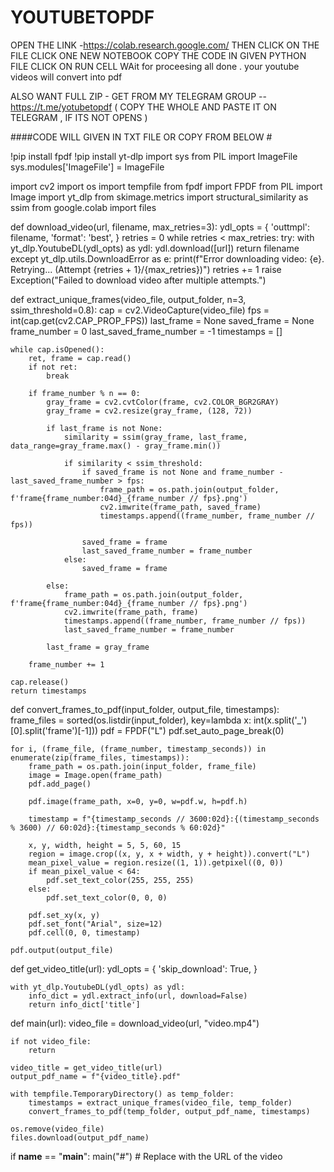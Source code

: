 # YOUTUBETOPDF
OPEN THE LINK -https://colab.research.google.com/
THEN CLICK ON THE FILE 
CLICK ONE NEW NOTEBOOK
COPY THE CODE IN GIVEN PYTHON FILE 
CLICK ON RUN CELL 
WAit for proceesing 
all done . your youtube videos will convert into pdf 

ALSO WANT FULL ZIP - GET FROM MY TELEGRAM GROUP --https://t.me/yotubetopdf ( COPY THE WHOLE AND PASTE IT ON TELEGRAM , IF ITS NOT OPENS )

####CODE WILL GIVEN IN TXT FILE OR COPY FROM BELOW # 


!pip install fpdf
!pip install yt-dlp
import sys
from PIL import ImageFile
sys.modules['ImageFile'] = ImageFile

import cv2
import os
import tempfile
from fpdf import FPDF
from PIL import Image
import yt_dlp
from skimage.metrics import structural_similarity as ssim
from google.colab import files

def download_video(url, filename, max_retries=3):
    ydl_opts = {
        'outtmpl': filename,
        'format': 'best',
    }
    retries = 0
    while retries < max_retries:
        try:
            with yt_dlp.YoutubeDL(ydl_opts) as ydl:
                ydl.download([url])
                return filename
        except yt_dlp.utils.DownloadError as e:
            print(f"Error downloading video: {e}. Retrying... (Attempt {retries + 1}/{max_retries})")
            retries += 1
    raise Exception("Failed to download video after multiple attempts.")

def extract_unique_frames(video_file, output_folder, n=3, ssim_threshold=0.8):
    cap = cv2.VideoCapture(video_file)
    fps = int(cap.get(cv2.CAP_PROP_FPS))
    last_frame = None
    saved_frame = None
    frame_number = 0
    last_saved_frame_number = -1
    timestamps = []

    while cap.isOpened():
        ret, frame = cap.read()
        if not ret:
            break

        if frame_number % n == 0:
            gray_frame = cv2.cvtColor(frame, cv2.COLOR_BGR2GRAY)
            gray_frame = cv2.resize(gray_frame, (128, 72))

            if last_frame is not None:
                similarity = ssim(gray_frame, last_frame, data_range=gray_frame.max() - gray_frame.min())

                if similarity < ssim_threshold:
                    if saved_frame is not None and frame_number - last_saved_frame_number > fps:
                        frame_path = os.path.join(output_folder, f'frame{frame_number:04d}_{frame_number // fps}.png')
                        cv2.imwrite(frame_path, saved_frame)
                        timestamps.append((frame_number, frame_number // fps))

                    saved_frame = frame
                    last_saved_frame_number = frame_number
                else:
                    saved_frame = frame

            else:
                frame_path = os.path.join(output_folder, f'frame{frame_number:04d}_{frame_number // fps}.png')
                cv2.imwrite(frame_path, frame)
                timestamps.append((frame_number, frame_number // fps))
                last_saved_frame_number = frame_number

            last_frame = gray_frame

        frame_number += 1

    cap.release()
    return timestamps

def convert_frames_to_pdf(input_folder, output_file, timestamps):
    frame_files = sorted(os.listdir(input_folder), key=lambda x: int(x.split('_')[0].split('frame')[-1]))
    pdf = FPDF("L")
    pdf.set_auto_page_break(0)

    for i, (frame_file, (frame_number, timestamp_seconds)) in enumerate(zip(frame_files, timestamps)):
        frame_path = os.path.join(input_folder, frame_file)
        image = Image.open(frame_path)
        pdf.add_page()

        pdf.image(frame_path, x=0, y=0, w=pdf.w, h=pdf.h)

        timestamp = f"{timestamp_seconds // 3600:02d}:{(timestamp_seconds % 3600) // 60:02d}:{timestamp_seconds % 60:02d}"

        x, y, width, height = 5, 5, 60, 15
        region = image.crop((x, y, x + width, y + height)).convert("L")
        mean_pixel_value = region.resize((1, 1)).getpixel((0, 0))
        if mean_pixel_value < 64:
            pdf.set_text_color(255, 255, 255)
        else:
            pdf.set_text_color(0, 0, 0)

        pdf.set_xy(x, y)
        pdf.set_font("Arial", size=12)
        pdf.cell(0, 0, timestamp)

    pdf.output(output_file)

def get_video_title(url):
    ydl_opts = {
        'skip_download': True,
    }

    with yt_dlp.YoutubeDL(ydl_opts) as ydl:
        info_dict = ydl.extract_info(url, download=False)
        return info_dict['title']

def main(url):
    video_file = download_video(url, "video.mp4")

    if not video_file:
        return

    video_title = get_video_title(url)
    output_pdf_name = f"{video_title}.pdf"

    with tempfile.TemporaryDirectory() as temp_folder:
        timestamps = extract_unique_frames(video_file, temp_folder)
        convert_frames_to_pdf(temp_folder, output_pdf_name, timestamps)

    os.remove(video_file)
    files.download(output_pdf_name)

if __name__ == "__main__":
    main("#")  # Replace with the URL of the video
